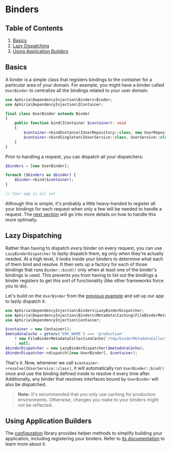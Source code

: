 <h1 id="doc-title">Binders</h1>

<nav class="toc-nav" markdown="1">

<div class="toc-nav-contents" markdown="1">

<h2 id="table-of-contents">Table of Contents</h2>

1. [Basics](#basics)
2. [Lazy Dispatching](#lazy-dispatching)
3. [Using Application Builders](#using-application-builders)

</div>

</nav>

<h2 id="basics">Basics</h2>

A binder is a simple class that registers bindings to the container for a particular area of your domain.  For example, you might have a binder called `UserBinder` to centralize all the bindings related to your user domain.

```php
use Aphiria\DependencyInjection\Binders\Binder;
use Aphiria\DependencyInjection\IContainer;

final class UserBinder extends Binder
{
    public function bind(IContainer $container): void
    {
        $container->bindInstance(IUserRepository::class, new UserRepository());
        $container->bindSingleton(IUserService::class, UserService::class);
    }
}
```

Prior to handling a request, you can dispatch all your dispatchers:

```php
$binders = [new UserBinder];

foreach ($binders as $binder) {
    $binder->bind($container);
}

// Your app is all set
```

Although this is simple, it's probably a little heavy-handed to register all your bindings for each request when only a few will be needed to handle a request.  The [next section](#lazy-dispatching) will go into more details on how to handle this more optimally.

<h2 id="Lazy Dispatching">Lazy Dispatching</h2>

Rather than having to dispatch _every_ binder on every request, you can use `LazyBinderDispatcher` to lazily dispatch them, eg only when they're actually needed.  At a high level, it looks inside your binders to determine what each of them bind and resolve.  It then sets up a factory for each of those bindings that runs `Binder::bind()` only when at least one of the binder's bindings is used.  This prevents you from having to list out the bindings a binder registers to get this sort of functionality (like other frameworks force you to do).

Let's build on the `UserBinder` from the [previous example](#basics) and set up our app to lazily dispatch it:

```php
use Aphiria\DependencyInjection\Binders\LazyBinderDispatcher;
use Aphiria\DependencyInjection\Binders\Metadata\Caching\FileBinderMetadataCollectionCache;
use Aphiria\DependencyInjection\Container;

$container = new Container();
$metadataCache = getenv('ENV_NAME') === 'production'
    ? new FileBinderMetadataCollectionCache('/tmp/binderMetadataCollectionCache.txt')
    : null;
$binderDispatcher = new LazyBinderDispatcher($metadataCache);
$binderDispatcher->dispatch([new UserBinder], $container);
```

That's it.  Now, whenever we call `$container->resolve(IUserService::class)`, it will automatically run `UserBinder::bind()` once and use the binding defined inside to resolve it every time after.  Additionally, any binder that resolves interfaces bound by `UserBinder` will also be dispatched.

> **Note:** It's recommended that you only use caching for production environments.  Otherwise, changes you make to your binders might not be reflected.

<h2 id="using-application-builders">Using Application Builders</h2>

The [configuration](application-builders.md) library provides helper methods to simplify building your application, including registering your binders.  Refer to [its documentation](application-builders.md#configuring-binders) to learn more about it.
